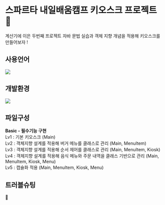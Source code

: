 # 스파르타 내일배움캠프 키오스크 프로젝트 🎲
계산기에 이은 두번째 프로젝트
자바 문법 실습과 객체 지향 개념을 적용해 키오스크를 만들어보자 !

<h2>사용언어</h2>
<img src="https://img.shields.io/badge/java-%23007396.svg?&style=for-the-badge&logo=java&logoColor=white" />

<h2>개발환경</h2>
<img src="https://img.shields.io/badge/intellij%20idea-%23000000.svg?&style=for-the-badge&logo=intellij%20idea&logoColor=white" />

<h2>파일구성</h2>
<b>Basic - 필수기능 구현</b> <br>
Lv1 : 기본 키오스크 (Main) <br>
Lv2 : 객체지향 설계를 적용해 버거 메뉴를 클래스로 관리 (Main, MenuItem) <br>
Lv3 : 객체지향 설계를 적용해 순서 제어를 클래스로 관리 (Main, MenuItem, Kiosk) <br>
Lv4 : 객체지향 설계를 적용해 음식 메뉴와 주문 내역을 클래스 기반으로 관리 (Main, MenuItem, Kiosk, Menu) <br>
Lv5 : 캡슐화 적용 (Main, MenuItem, Kiosk, Menu) <br>

<h2>트러블슈팅</h2>
🔗 
